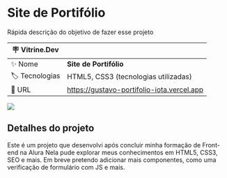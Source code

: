 # Site de Portifólio

Rápida descrição do objetivo de fazer esse projeto

| :placard: Vitrine.Dev |     |
| -------------  | --- |
| :sparkles: Nome        | **Site de Portifólio**
| :label: Tecnologias | HTML5, CSS3 (tecnologias utilizadas)
| :rocket: URL         |https://gustavo-portifolio-iota.vercel.app

<!-- Inserir imagem com a #vitrinedev ao final do link -->
![](https://pbs.twimg.com/media/FjZKRKzXwF0FJoM?format=jpg&name=large#vitrinedev)

## Detalhes do projeto

Este é um projeto que desenvolvi após concluir minha formação de Front-end na Alura
Nela pude explorar meus conhecimentos em HTML5, CSS3, SEO e mais. Em breve pretendo
adicionar mais componentes, como uma verificação de formulário com JS e mais.
